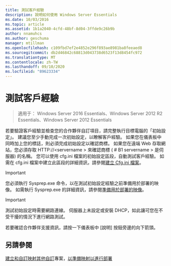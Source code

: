 ```yaml
---
title: 測試客戶經驗
description: 說明如何使用 Windows Server Essentials
ms.date: 10/03/2016
ms.topic: article
ms.assetid: 1b1a2040-4cfd-48bf-8d04-3ffde9c26b9b
author: nnamuhcs
ms.author: geschuma
manager: mtillman
ms.openlocfilehash: c109fbd7ef2e4852e296f893ae8981ba8feeaed8
ms.sourcegitcommit: db2d46842c68813d043738d6523f13d8454fc972
ms.translationtype: MT
ms.contentlocale: zh-TW
ms.lasthandoff: 09/10/2020
ms.locfileid: "89623334"
---
```

# <a name="testing-the-customer-experience"></a>測試客戶經驗

>適用于： Windows Server 2016 Essentials、Windows Server 2012 R2 Essentials、Windows Server 2012 Essentials

若要驗證客戶經驗並檢查您的合作夥伴自訂項目，請完整執行目標電腦的「初始設定」。 建議您至少手動完成一次初始設定，以瞭解客戶經驗。 如果您在儀表板中同時加上您的標誌，則必須完成初始設定以確認商標。 如果您在遠端 Web 存取網站，您必須存取 HTTP://<servername \> 來確認商標 ( # B1 servername \> 是伺服器) 的名稱。 您可以使用 cfg.ini 檔案的初始設定區段，自動測試客戶經驗。 如需在 cfg.ini 檔案中建立此區段的詳細資訊，請參閱[建立 Cfg.ini 檔案](Create-the-Cfg.ini-File.md)。

> [!IMPORTANT]
>  您必須執行 Sysprep.exe 命令，以在測試初始設定經驗之前準備用於部署的映像。 如需執行 Sysprep.exe 的詳細資訊，請參閱[準備用於部署的映像](Preparing-the-Image-for-Deployment.md)。

> [!IMPORTANT]
>  測試初始設定時需要網路連線。 伺服器上未設定或安裝 DHCP，如此讓可您在不受干擾的情況下進行網路測試。

 若要確認合作夥伴支援資訊，請按一下儀表板中 [說明] 按鈕旁邊的向下箭頭。

## <a name="see-also"></a>另請參閱
 [建立和自訂映射](Creating-and-Customizing-the-Image.md)[其他自訂](Additional-Customizations.md)專案，[以準備映射以進行部署](Preparing-the-Image-for-Deployment.md)